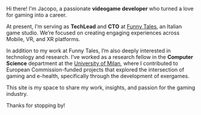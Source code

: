 Hi there! I'm Jacopo, a passionate **videogame developer** who turned a love for gaming into a career.

At present, I’m serving as **TechLead** and **CTO** at [Funny Tales](https://funnytales.us/), an Italian game studio. We’re focused on creating engaging experiences across Mobile, VR, and XR platforms.

In addition to my work at Funny Tales, I’m also deeply interested in technology and research. I’ve worked as a research fellow in the **Computer Science** department at the [University of Milan](https://www.unimi.it/), where I contributed to European Commission-funded projects that explored the intersection of gaming and e-health, specifically through the development of exergames.

This site is my space to share my work, insights, and passion for the gaming industry. 

Thanks for stopping by!